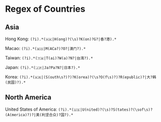 # Regex of Countries  

## Asia  

Hong Kong: `(?i).*(🇭🇰|H(ong)?(\s)?K(on)?G?|香?港).*`  

Macao: `(?i).*(🇲🇴|M(ACa?)?O?|澳门?).*`  

Taiwan: `(?i).*(🇹🇼|T(ai)?W(a)?N?|台湾?).*`  

Japan: `(?i).*(🇯🇵|Ja?Pa?N?|日本?).*`

Korea: `(?i).*(🇰🇷|(S(outh\s?)?)?K(orea)?(\s?O(f\s)?)?R(epublic)?|大?韩(民国)?).*`  

## North America

United States of America: `(?i).*(🇺🇸|U(nited)?(\s)?S(tates)?(\sof\s)?(A(merica)?)?|美(利坚合众)?国?).*`  
